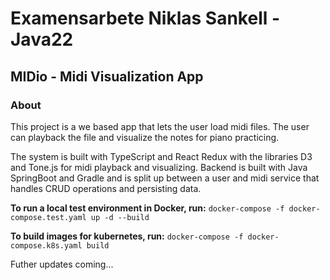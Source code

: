 # Examensarbete Niklas Sankell - Java22

## MIDio - Midi Visualization App

### About

This project is a we based app that lets the user load midi files.
The user can playback the file and visualize the notes for piano practicing. 

The system is built with TypeScript and React Redux with the libraries D3 and Tone.js for midi playback and visualizing. 
Backend is built with Java SpringBoot and Gradle and is split up between a user and midi service that handles CRUD operations and persisting data.

**To run a local test environment in Docker, run:** `docker-compose -f docker-compose.test.yaml up -d --build`

**To build images for kubernetes, run:** `docker-compose -f docker-compose.k8s.yaml build`

Futher updates coming...
